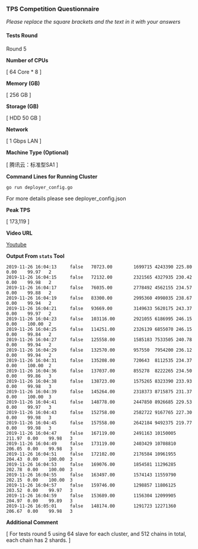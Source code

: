 ### TPS Competition Questionnaire

*Please replace the square brackets and the text in it with your answers*

#### Tests Round

Round 5

**Number of CPUs**

[ 64 Core * 8 ]

**Memory (GB)**

[ 256 GB ]

**Storage (GB)**

[ HDD 50 GB ]

**Network**

[ 1 Gbps LAN ]

**Machine Type (Optional)**

[ 腾讯云：标准型SA1 ]

**Command Lines for Running Cluster**
```
go run deployer_config.go
```
For more details please see deployer_config.json

**Peak TPS**

[ 173,119 ]

**Video URL**

[Youtube](https://youtu.be/SvgZ4KoV8pM)

**Output From `stats` Tool**
```
2019-11-26 16:04:13     false   70723.00        1699715 4243390 225.80  0.00    99.97   2       
2019-11-26 16:04:15     false   72132.00        2321565 4327935 230.42  0.00    99.98   2       
2019-11-26 16:04:17     false   76035.00        2778492 4562155 234.57  0.00    99.88   2       
2019-11-26 16:04:19     false   83300.00        2995360 4998035 238.67  0.00    99.94   2       
2019-11-26 16:04:21     false   93669.00        3149633 5620175 243.37  0.00    99.97   2       
2019-11-26 16:04:23     false   103116.00       2921055 6186995 246.15  0.00    100.00  2       
2019-11-26 16:04:25     false   114251.00       2326139 6855070 246.15  0.00    99.84   2       
2019-11-26 16:04:27     false   125558.00       1585183 7533505 240.78  0.00    99.94   2       
2019-11-26 16:04:29     false   132570.00       957550  7954200 236.12  0.00    99.94   2       
2019-11-26 16:04:31     false   135208.00       720643  8112535 234.37  0.00    100.00  2       
2019-11-26 16:04:36     false   137037.00       855278  8222265 234.50  0.00    99.86   3       
2019-11-26 16:04:38     false   138723.00       1575265 8323390 233.93  0.00    99.98   3       
2019-11-26 16:04:39     false   145264.00       2318373 8715875 231.37  0.00    100.00  3       
2019-11-26 16:04:41     false   148778.00       2447850 8926685 229.53  0.00    99.97   3       
2019-11-26 16:04:43     false   152758.00       2582722 9167765 227.30  0.00    99.98   3       
2019-11-26 16:04:45     false   157558.00       2642184 9492375 219.77  0.00    99.98   3       
2019-11-26 16:04:47     false   167119.00       2491163 10150005        211.97  0.00    99.98   3       
2019-11-26 16:04:49     false   173119.00       2403429 10708810        206.05  0.00    99.98   3       
2019-11-26 16:04:51     false   172102.00       2176584 10961955        204.43  0.00    100.00  3       
2019-11-26 16:04:53     false   169076.00       1854581 11296285        202.78  0.00    100.00  3       
2019-11-26 16:04:55     false   163497.00       1574143 11559790        202.15  0.00    100.00  3       
2019-11-26 16:04:57     false   159746.00       1298857 11806125        203.52  0.00    99.97   3       
2019-11-26 16:04:59     false   153689.00       1156304 12099905        204.97  0.00    99.89   3       
2019-11-26 16:05:01     false   148174.00       1291723 12271360        206.67  0.00    99.98   3   
```

**Additional Comment**

[ For tests round 5 using 64 slave for each cluster, and 512 chains in total, each chain has 2 shards. ]
